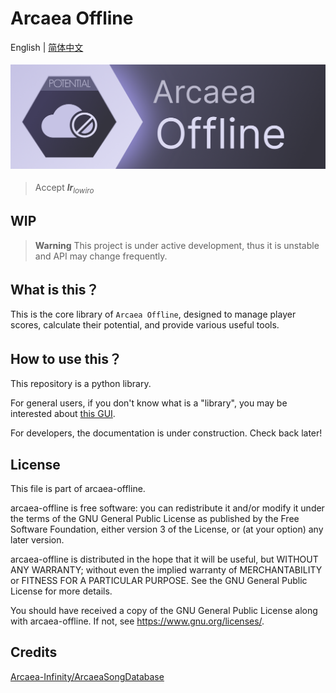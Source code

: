 # Arcaea Offline

English | [简体中文](./README.zh_Hans.md)

<span>
  <img src="./assets/banner.png" style="height: 175px; object-fit: contain;">
</span>

> Accept <i><b>lr</b><sub>lowiro</sub></i>

## WIP

> **Warning**
> This project is under active development, thus it is unstable and API may change frequently.

## What is this？

This is the core library of `Arcaea Offline`, designed to manage player scores, calculate their potential, and provide various useful tools.

## How to use this？

This repository is a python library.

For general users, if you don't know what is a "library", you may be interested about [this GUI](https://github.com/283375/arcaea-offline-pyside-ui).

For developers, the documentation is under construction. Check back later!

## License

This file is part of arcaea-offline.

arcaea-offline is free software: you can redistribute it and/or modify it under the terms of the GNU General Public License as published by the Free Software Foundation, either version 3 of the License, or (at your option) any later version.

arcaea-offline is distributed in the hope that it will be useful, but WITHOUT ANY WARRANTY; without even the implied warranty of MERCHANTABILITY or FITNESS FOR A PARTICULAR PURPOSE. See the GNU General Public License for more details.

You should have received a copy of the GNU General Public License along with arcaea-offline. If not, see <https://www.gnu.org/licenses/>.

## Credits

[Arcaea-Infinity/ArcaeaSongDatabase](https://github.com/Arcaea-Infinity/ArcaeaSongDatabase)
